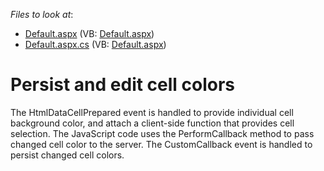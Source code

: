 <!-- default file list -->
*Files to look at*:

* [Default.aspx](./CS/WebApplication45/Default.aspx) (VB: [Default.aspx](./VB/WebApplication45/Default.aspx))
* [Default.aspx.cs](./CS/WebApplication45/Default.aspx.cs) (VB: [Default.aspx](./VB/WebApplication45/Default.aspx))
<!-- default file list end -->
# Persist and edit cell colors


<p>The HtmlDataCellPrepared event is handled to provide individual cell background color, and attach a client-side function that provides cell selection. The JavaScript code uses the PerformCallback method to pass changed cell color to the server. The CustomCallback event is handled to persist changed cell colors.</p>

<br/>


